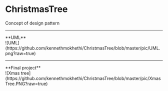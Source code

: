 # ChristmasTree
Concept of design pattern

<hr/>
**UML**
</br>
![UML](https://github.com/kennethmokhethi/ChristmasTree/blob/master/pic/UML.png?raw=true)

<hr/>
**Final project**
</br>
![Xmas tree](https://github.com/kennethmokhethi/ChristmasTree/blob/master/pic/XmasTree.PNG?raw=true)



